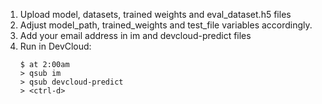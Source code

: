 1. Upload model, datasets, trained weights and eval_dataset.h5 files
2. Adjust model_path, trained_weights and test_file variables accordingly.
3. Add your email address in im and devcloud-predict files
4. Run in DevCloud:
	```
	$ at 2:00am
	> qsub im
	> qsub devcloud-predict
	> <ctrl-d>
	```
